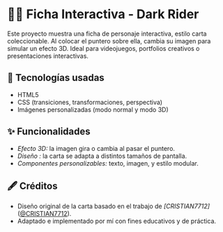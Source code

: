 # 🧙‍♂️ Ficha Interactiva - Dark Rider

Este proyecto muestra una ficha de personaje interactiva, estilo carta coleccionable.
Al colocar el puntero sobre ella, cambia su imagen para simular un efecto 3D. 
Ideal para videojuegos, portfolios creativos o presentaciones interactivas.

## 🚀 Tecnologías usadas

- HTML5
- CSS (transiciones, transformaciones, perspectiva)
- Imágenes personalizadas (modo normal y modo 3D)

## ✨ Funcionalidades

- *Efecto  3D:* la imagen gira o cambia al pasar el puntero.
- *Diseño :* la carta se adapta a distintos tamaños de pantalla.
- *Componentes personalizables:* texto, imagen, y estilo modular.

## 🖋️ Créditos

- Diseño original de la carta basado en el trabajo de *[CRISTIAN7712]* ([@CRISTIAN7712](https://github.com/CRISTIAN7712)).
- Adaptado e implementado por mí con fines educativos y de práctica.
